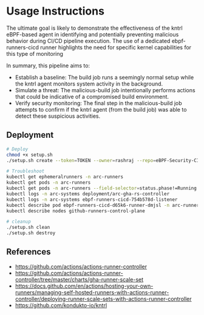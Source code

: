 # Usage Instructions

The ultimate goal is likely to demonstrate the effectiveness of the kntrl eBPF-based agent in identifying and potentially preventing malicious behavior during CI/CD pipeline execution. The use of a dedicated ebpf-runners-cicd runner highlights the need for specific kernel capabilities for this type of monitoring

In summary, this pipeline aims to:

* Establish a baseline: The build job runs a seemingly normal setup while the kntrl agent monitors system activity in the background.
* Simulate a threat: The malicious-build job intentionally performs actions that could be indicative of a compromised build environment.
* Verify security monitoring: The final step in the malicious-build job attempts to confirm if the kntrl agent (from the build job) was able to detect these suspicious activities.

## Deployment

```sh
# Deploy
chmod +x setup.sh
./setup.sh create --token=TOKEN --owner=rashraj --repo=eBPF-Security-CI-CD-Agent --name=ebpf-runners-cicd

# Troubleshoot
kubectl get ephemeralrunners -n arc-runners
kubectl get pods -n arc-runners
kubectl get pods -n arc-runners --field-selector=status.phase!=Running
kubectl logs -n arc-systems deployment/arc-gha-rs-controller 
kubectl logs -n arc-systems ebpf-runners-cicd-754b578d-listener
kubectl describe pod ebpf-runners-cicd-d65k6-runner-dmjsl -n arc-runners
kubectl describe nodes github-runners-control-plane

# cleanup
./setup.sh clean
./setup.sh destroy
```

## References

- https://github.com/actions/actions-runner-controller
- https://github.com/actions/actions-runner-controller/tree/master/charts/gha-runner-scale-set
- https://docs.github.com/en/actions/hosting-your-own-runners/managing-self-hosted-runners-with-actions-runner-controller/deploying-runner-scale-sets-with-actions-runner-controller
- https://github.com/kondukto-io/kntrl
